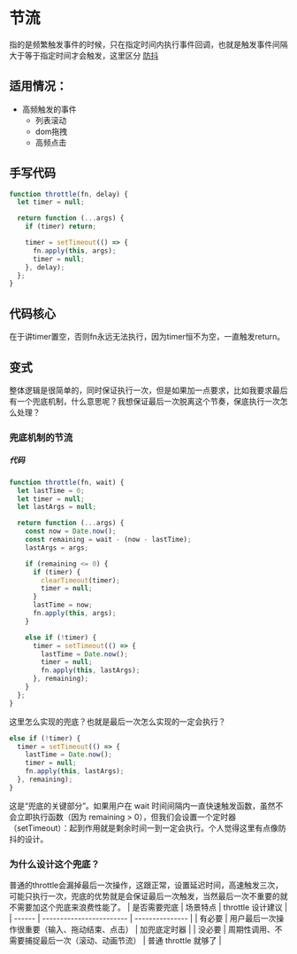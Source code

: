 # 节流

指的是频繁触发事件的时候，只在指定时间内执行事件回调，也就是触发事件间隔大于等于指定时间才会触发，这里区分 
[防抖](https://blog.csdn.net/2503_90377662/article/details/148980068?spm=1001.2014.3001.5501)

## 适用情况：

- 高频触发的事件
  - 列表滚动
  - dom拖拽
  - 高频点击

## 手写代码

```ts
function throttle(fn, delay) {
  let timer = null;

  return function (...args) {
    if (timer) return;

    timer = setTimeout(() => {
      fn.apply(this, args);
      timer = null;
    }, delay);
  };
}
```

## 代码核心

在于讲timer置空，否则fn永远无法执行，因为timer恒不为空，一直触发return。

## 变式

整体逻辑是很简单的，同时保证执行一次，但是如果加一点要求，比如我要求最后有一个兜底机制，什么意思呢？我想保证最后一次脱离这个节奏，保底执行一次怎么处理？

### 兜底机制的节流

##### 代码

```ts
function throttle(fn, wait) {
  let lastTime = 0;   
  let timer = null;    
  let lastArgs = null; 

  return function (...args) {
    const now = Date.now();  
    const remaining = wait - (now - lastTime); 
    lastArgs = args; 

    if (remaining <= 0) {
      if (timer) {
        clearTimeout(timer); 
        timer = null;
      }
      lastTime = now; 
      fn.apply(this, args); 
    } 

    else if (!timer) {
      timer = setTimeout(() => {
        lastTime = Date.now(); 
        timer = null;  
        fn.apply(this, lastArgs); 
      }, remaining);
    }
  };
}    
```

这里怎么实现的兜底？也就是最后一次怎么实现的一定会执行？

```ts
else if (!timer) {
  timer = setTimeout(() => {
    lastTime = Date.now();
    timer = null;
    fn.apply(this, lastArgs);
  }, remaining);
}
```

这是“兜底的关键部分”。如果用户在 wait 时间间隔内一直快速触发函数，虽然不会立即执行函数（因为 remaining > 0），但我们会设置一个定时器（setTimeout）：起到作用就是剩余时间一到一定会执行。个人觉得这里有点像防抖的设计。

### 为什么设计这个兜底？

普通的throttle会漏掉最后一次操作，这跟正常，设置延迟时间，高速触发三次，可能只执行一次，兜底的优势就是会保证最后一次触发，当然最后一次不重要的就不需要加这个兜底来浪费性能了。
| 是否需要兜底 | 场景特点                     | throttle 设计建议   |
| ------ | ------------------------ | --------------- |
|  有必要  | 用户最后一次操作很重要（输入、拖动结束、点击）  | 加兜底定时器          |
|  没必要  | 周期性调用、不需要捕捉最后一次（滚动、动画节流） | 普通 throttle 就够了 |
